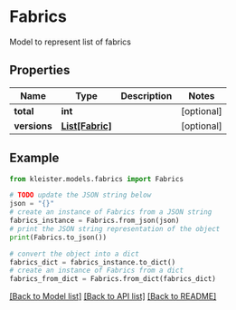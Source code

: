 # Fabrics

Model to represent list of fabrics

## Properties

Name | Type | Description | Notes
------------ | ------------- | ------------- | -------------
**total** | **int** |  | [optional] 
**versions** | [**List[Fabric]**](Fabric.md) |  | [optional] 

## Example

```python
from kleister.models.fabrics import Fabrics

# TODO update the JSON string below
json = "{}"
# create an instance of Fabrics from a JSON string
fabrics_instance = Fabrics.from_json(json)
# print the JSON string representation of the object
print(Fabrics.to_json())

# convert the object into a dict
fabrics_dict = fabrics_instance.to_dict()
# create an instance of Fabrics from a dict
fabrics_from_dict = Fabrics.from_dict(fabrics_dict)
```
[[Back to Model list]](../README.md#documentation-for-models) [[Back to API list]](../README.md#documentation-for-api-endpoints) [[Back to README]](../README.md)


